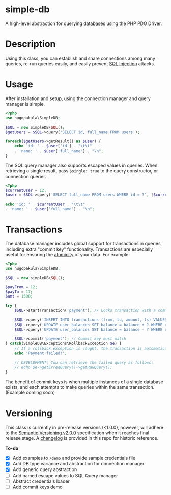 simple-db
=========

A high-level abstraction for querying databases using the PHP PDO Driver.

Description
===========

Using this class, you can establish and share connections among many queries, re-run queries easily, and easily prevent [SQL Injection](https://en.wikipedia.org/wiki/SQL_injection) attacks.

Usage
=====

After installation and setup, using the connection manager and query manager is simple.

```php
<?php
use hugopakula\SimpleDB;
    
$SQL = new SimpleDB\SQL();
$getUsers = $SQL->query('SELECT id, full_name FROM users');

foreach($getUsers->getResult() as $user) {
    echo 'id: ' . $user['id'] . "\t\t"
    . 'name: ' . $user['full_name'] . "\n";
}
```

The SQL query manager also supports escaped values in queries. When retrieving a single result, pass `$single: true` to the query constructor, or connection querier.
```php
<?php
$currentUser = 12;
$user = $SQL->query('SELECT full_name FROM users WHERE id = ?', [$currentUser], true)->getResult();

echo 'id: ' . $currentUser . "\t\t"
. 'name: ' . $user['full_name'] . "\n"; 
```

Transactions
============

The database manager includes global support for transactions in queries, including extra "commit key" functionality.
Transactions are especially useful for ensuring the [atomicity](https://en.wikipedia.org/wiki/Atomicity_(database_systems)) of your data.
For example:

```php
<?php
use hugopakula\SimpleDB;

$SQL = new simpleDB\SQL();

$payFrom = 12;
$payTo = 17;
$amt = 1500;

try {
    $SQL->startTransaction('payment'); // Locks transaction with a commit key
    
    $SQL->query('INSERT INTO transactions (from, to, amount, ts) VALUES (?, ?, ?, ?)', [$payFrom, $payTo, $amt, time()]);
    $SQL->query('UPDATE user_balances SET balance = balance + ? WHERE user_id = ?', [$amt, $payTo]);
    $SQL->query('UPDATE user_balances SET balance = balance - ? WHERE user_id = ?', [$amt, $payFrom]);
    
    $SQL->commit('payment'); // Commit key must match
} catch(SimpleDB\Exceptions\RollbackException $e) {
    // If a rollback exception is caught, the transaction is automatically rolled back
    echo 'Payment failed!';
    
    // DEVELOPMENT: You can retrieve the failed query as follows:
    // echo $e->getErredQuery()->getRawQuery();
}
```

The benefit of commit keys is when multiple instances of a single database exists, and each attempts to make queries within the same transaction. (Example coming soon)

Versioning
==========

This class is currently in pre-release versions (<1.0.0), however, will adhere to the [Semantic Versioning v2.0.0](https://semver.org/spec/v2.0.0.html) specification when it reaches final release stage. A [changelog](CHANGELOG.md) is provided in this repo for historic reference.

**To-do**
- [x] Add examples to `/demo` and provide sample credentials file
- [x] Add DB type variance and abstraction for connection manager
- [x] Add generic query abstraction
- [ ] Add named escape values to SQL Query manager
- [ ] Abstract credentials loader
- [ ] Add commit keys demo
